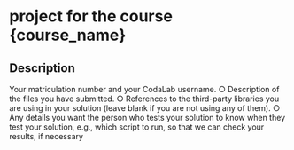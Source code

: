 # project for the course {course_name}

## Description


Your matriculation number and your CodaLab username.
○ Description of the files you have submitted.
○ References to the third-party libraries you are using in your solution
(leave blank if you are not using any of them).
○ Any details you want the person who tests your solution to know when
they test your solution, e.g., which script to run, so that we can check
your results, if necessary
